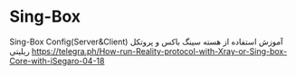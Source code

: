 # Sing-Box
Sing-Box Config(Server&amp;Client)
آموزش استفاده از هسته سینگ باکس و پروتکل ریلیتی
https://telegra.ph/How-run-Reality-protocol-with-Xray-or-Sing-box-Core-with-iSegaro-04-18
